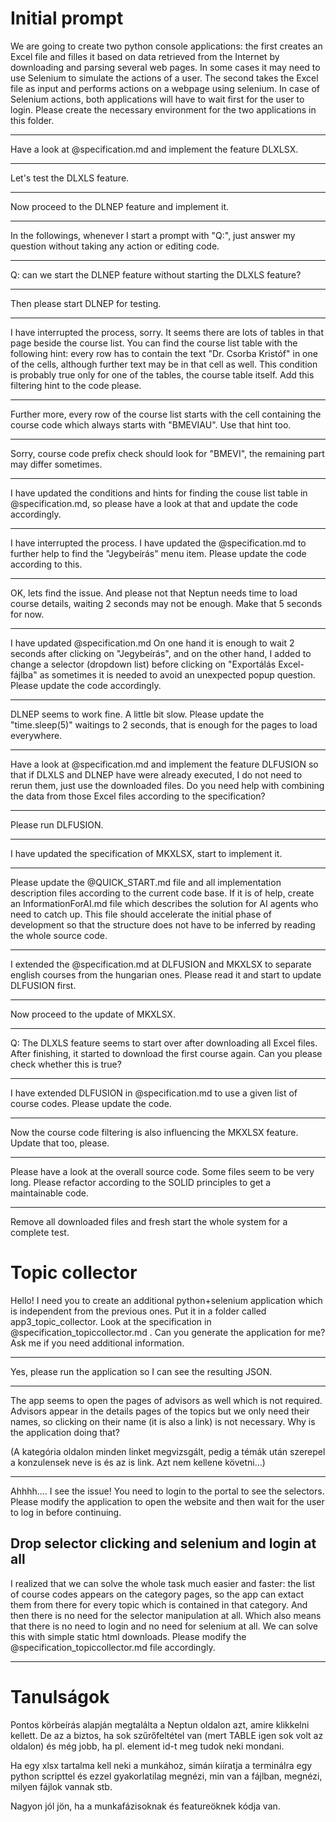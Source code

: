 # Initial prompt

We are going to create two python console applications: the first creates an Excel file and filles it based on data retrieved from the Internet by downloading and parsing several web pages. In some cases it may need to use Selenium to simulate the actions of a user. The second takes the Excel file as input and performs actions on a webpage using selenium. In case of Selenium actions, both applications will have to wait first for the user to login. Please create the necessary environment for the two applications in this folder.

---

Have a look at @specification.md and implement the feature DLXLSX.

---

Let's test the DLXLS feature.

---

Now proceed to the DLNEP feature and implement it.

----

In the followings, whenever I start a prompt with "Q:", just answer my question without taking any action or editing code.

---

Q: can we start the DLNEP feature without starting the DLXLS feature?

----

Then please start DLNEP for testing.

---

I have interrupted the process, sorry. It seems there are lots of tables in that page beside the course list. You can find the course list table with the following hint: every row has to contain the text "Dr. Csorba Kristóf" in one of the cells, although further text may be in that cell as well. This condition is probably true only for one of the tables, the course table itself. Add this filtering hint to the code please.

----

Further more, every row of the course list starts with the cell containing the course code which always starts with "BMEVIAU". Use that hint too.

----

Sorry, course code prefix check should look for "BMEVI", the remaining part may differ sometimes.

----

I have updated the conditions and hints for finding the couse list table in @specification.md, so please have a look at that and update the code accordingly.

---

I have interrupted the process. I have updated the @specification.md to further help to find the "Jegybeírás" menu item. Please update the code according to this.

---

OK, lets find the issue. And please not that Neptun needs time to load course details, waiting 2 seconds may not be enough. Make that 5 seconds for now.

---

I have updated @specification.md
On one hand it is enough to wait 2 seconds after clicking on "Jegybeírás", and on the other hand, I added to change a selector (dropdown list) before clicking on "Exportálás Excel-fájlba" as sometimes it is needed to avoid an unexpected popup question. Please update the code accordingly.

----

DLNEP seems to work fine. A little bit slow. Please update the "time.sleep(5)" waitings to 2 seconds, that is enough for the pages to load everywhere.

-----

Have a look at @specification.md and implement the feature DLFUSION so that if DLXLS and DLNEP have were already executed, I do not need to rerun them, just use the downloaded files. Do you need help with combining the data from those Excel files according to the specification?

---

Please run DLFUSION.

---

I have updated the specification of MKXLSX, start to implement it.

----

Please update the @QUICK_START.md file and all implementation description files according to the current code base. If it is of help, create an InformationForAI.md file which describes the solution for AI agents who need to catch up. This file should accelerate the initial phase of development so that the structure does not have to be inferred by reading the whole source code.

---

I extended the @specification.md at DLFUSION and MKXLSX to separate english courses from the hungarian ones. Please read it and start to update DLFUSION first.

----

Now proceed to the update of MKXLSX.

----

Q: The DLXLS feature seems to start over after downloading all Excel files. After finishing, it started to download the first course again. Can you please check whether this is true?

---

I have extended DLFUSION in @specification.md to use a given list of course codes. Please update the code.

---

Now the course code filtering is also influencing the MKXLSX feature. Update that too, please.

---

Please have a look at the overall source code. Some files seem to be very long. Please refactor according to the SOLID principles to get a maintainable code.

---

Remove all downloaded files and fresh start the whole system for a complete test.

# Topic collector

Hello! I need you to create an additional python+selenium application which is independent from the previous ones. Put it in a folder called app3_topic_collector. Look at the specification in @specification_topiccollector.md . Can you generate the application for me? Ask me if you need additional information.

---

Yes, please run the application so I can see the resulting JSON.

---

The app seems to open the pages of advisors as well which is not required. Advisors appear in the details pages of the topics but we only need their names, so clicking on their name (it is also a link) is not necessary. Why is the application doing that?

(A kategória oldalon minden linket megvizsgált, pedig a témák után szerepel a konzulensek neve is és az is link. Azt nem kellene követni...)

---

Ahhhh.... I see the issue! You need to login to the portal to see the selectors. Please modify the application to open the website and then wait for the user to log in before continuing.

## Drop selector clicking and selenium and login at all

I realized that we can solve the whole task much easier and faster: the list of course codes appears on the category pages, so the app can extact them from there for every topic which is contained in that category. And then there is no need for the selector manipulation at all. Which also means that there is no need to login and no need for selenium at all. We can solve this with simple static html downloads. Please modify the @specification_topiccollector.md file accordingly.

----



# Tanulságok

Pontos körbeírás alapján megtalálta a Neptun oldalon azt, amire klikkelni kellett. De az a biztos, ha sok szűrőfeltétel van (mert TABLE igen sok volt az oldalon) és még jobb, ha pl. element id-t meg tudok neki mondani.

Ha egy xlsx tartalma kell neki a munkához, simán kiíratja a terminálra egy python scripttel és ezzel gyakorlatilag megnézi, min van a fájlban, megnézi, milyen fájlok vannak stb.

Nagyon jól jön, ha a munkafázisoknak és featureöknek kódja van.

